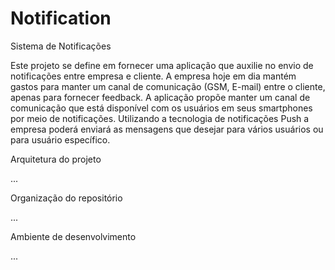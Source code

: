# Notification
Sistema de Notificações

Este projeto se define em fornecer uma aplicação que auxilie no envio de notificações entre empresa e cliente. A empresa hoje em dia mantém gastos para manter um canal de comunicação (GSM, E-mail) entre o cliente, apenas para fornecer feedback. A aplicação propõe manter um canal de comunicação que está disponível com os usuários em seus smartphones por meio de notificações. Utilizando a tecnologia de notificações Push a empresa poderá enviará as mensagens que desejar para vários usuários ou para usuário específico.


Arquitetura do projeto

...


Organização do repositório

...


Ambiente de desenvolvimento

...
